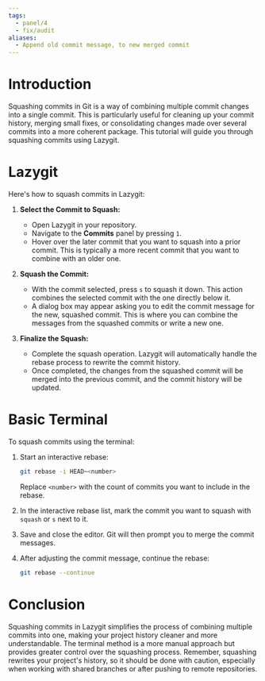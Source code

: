 ```yaml
---
tags:
  - panel/4
  - fix/audit
aliases:
  - Append old commit message, to new merged commit
---
```

# Introduction
Squashing commits in Git is a way of combining multiple commit changes into a single commit. This is particularly useful for cleaning up your commit history, merging small fixes, or consolidating changes made over several commits into a more coherent package. This tutorial will guide you through squashing commits using Lazygit.

# Lazygit
Here's how to squash commits in Lazygit:

1. **Select the Commit to Squash:**
   - Open Lazygit in your repository.
   - Navigate to the **Commits** panel by pressing `1`.
   - Hover over the later commit that you want to squash into a prior commit. This is typically a more recent commit that you want to combine with an older one.

2. **Squash the Commit:**
   - With the commit selected, press `s` to squash it down. This action combines the selected commit with the one directly below it.
   - A dialog box may appear asking you to edit the commit message for the new, squashed commit. This is where you can combine the messages from the squashed commits or write a new one.

3. **Finalize the Squash:**
   - Complete the squash operation. Lazygit will automatically handle the rebase process to rewrite the commit history.
   - Once completed, the changes from the squashed commit will be merged into the previous commit, and the commit history will be updated.

# Basic Terminal
To squash commits using the terminal:

1. Start an interactive rebase:
   ```bash
   git rebase -i HEAD~<number>
   ```
   Replace `<number>` with the count of commits you want to include in the rebase.

2. In the interactive rebase list, mark the commit you want to squash with `squash` or `s` next to it.

3. Save and close the editor. Git will then prompt you to merge the commit messages.

4. After adjusting the commit message, continue the rebase:
   ```bash
   git rebase --continue
   ```

# Conclusion
Squashing commits in Lazygit simplifies the process of combining multiple commits into one, making your project history cleaner and more understandable. The terminal method is a more manual approach but provides greater control over the squashing process. Remember, squashing rewrites your project's history, so it should be done with caution, especially when working with shared branches or after pushing to remote repositories.
